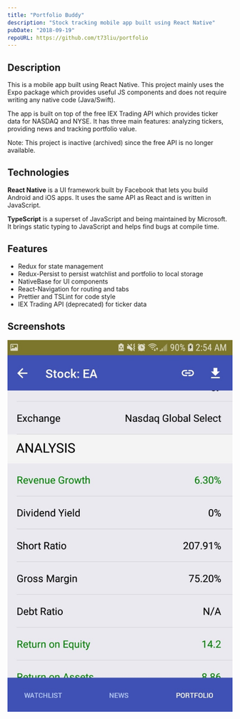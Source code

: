 ```yaml
---
title: "Portfolio Buddy"
description: "Stock tracking mobile app built using React Native"
pubDate: "2018-09-19"
repoURL: https://github.com/t73liu/portfolio
---
```


## Description

This is a mobile app built using React Native. This project mainly uses the Expo
package which provides useful JS components and does not require writing any
native code (Java/Swift).

The app is built on top of the free IEX Trading API which provides ticker data for
NASDAQ and NYSE. It has three main features: analyzing tickers, providing news and
tracking portfolio value.

Note: This project is inactive (archived) since the free API is no longer available.

## Technologies

**React Native** is a UI framework built by Facebook that lets you build Android
and iOS apps. It uses the same API as React and is written in JavaScript.

**TypeScript** is a superset of JavaScript and being maintained by Microsoft.
It brings static typing to JavaScript and helps find bugs at compile time.

## Features

- Redux for state management
- Redux-Persist to persist watchlist and portfolio to local storage
- NativeBase for UI components
- React-Navigation for routing and tabs
- Prettier and TSLint for code style
- IEX Trading API (deprecated) for ticker data

## Screenshots

![Portfolio Buddy](./portfolio-buddy.jpg)
